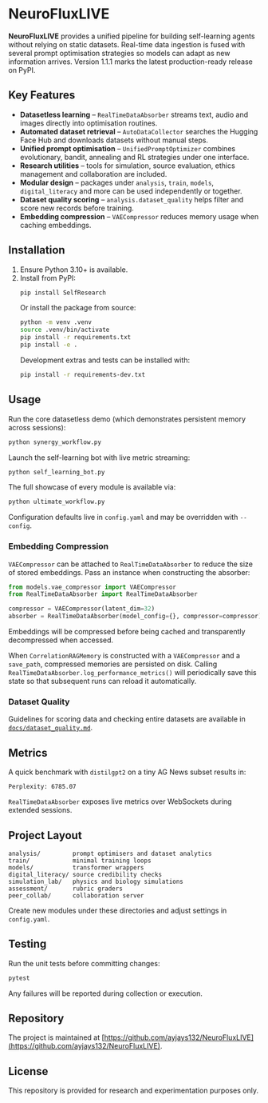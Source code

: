# NeuroFluxLIVE

**NeuroFluxLIVE** provides a unified pipeline for building self-learning agents without relying on static datasets. Real-time data ingestion is fused with several prompt optimisation strategies so models can adapt as new information arrives. Version 1.1.1 marks the latest production-ready release on PyPI.

## Key Features
- **Datasetless learning** – `RealTimeDataAbsorber` streams text, audio and images directly into optimisation routines.
- **Automated dataset retrieval** – `AutoDataCollector` searches the Hugging Face Hub and downloads datasets without manual steps.
- **Unified prompt optimisation** – `UnifiedPromptOptimizer` combines evolutionary, bandit, annealing and RL strategies under one interface.
- **Research utilities** – tools for simulation, source evaluation, ethics management and collaboration are included.
- **Modular design** – packages under `analysis`, `train`, `models`, `digital_literacy` and more can be used independently or together.
- **Dataset quality scoring** – `analysis.dataset_quality` helps filter and score
  new records before training.
- **Embedding compression** – `VAECompressor` reduces memory usage when caching
  embeddings.

## Installation
1. Ensure Python 3.10+ is available.
2. Install from PyPI:
   ```bash
   pip install SelfResearch
   ```
   Or install the package from source:
   ```bash
   python -m venv .venv
   source .venv/bin/activate
   pip install -r requirements.txt
   pip install -e .
   ```
   Development extras and tests can be installed with:
   ```bash
   pip install -r requirements-dev.txt
   ```

## Usage
Run the core datasetless demo (which demonstrates persistent memory across
sessions):
```bash
python synergy_workflow.py
```
Launch the self-learning bot with live metric streaming:
```bash
python self_learning_bot.py
```
The full showcase of every module is available via:
```bash
python ultimate_workflow.py
```
Configuration defaults live in `config.yaml` and may be overridden with `--config`.

### Embedding Compression
`VAECompressor` can be attached to `RealTimeDataAbsorber` to reduce the size of stored embeddings. Pass an instance when constructing the absorber:

```python
from models.vae_compressor import VAECompressor
from RealTimeDataAbsorber import RealTimeDataAbsorber

compressor = VAECompressor(latent_dim=32)
absorber = RealTimeDataAbsorber(model_config={}, compressor=compressor)
```
Embeddings will be compressed before being cached and transparently decompressed when accessed.

When `CorrelationRAGMemory` is constructed with a `VAECompressor` and a
`save_path`, compressed memories are persisted on disk. Calling
`RealTimeDataAbsorber.log_performance_metrics()` will periodically save this
state so that subsequent runs can reload it automatically.

### Dataset Quality
Guidelines for scoring data and checking entire datasets are available in
[`docs/dataset_quality.md`](docs/dataset_quality.md).

## Metrics
A quick benchmark with `distilgpt2` on a tiny AG News subset results in:
```
Perplexity: 6785.07
```
`RealTimeDataAbsorber` exposes live metrics over WebSockets during extended sessions.

## Project Layout
```
analysis/         prompt optimisers and dataset analytics
train/            minimal training loops
models/           transformer wrappers
digital_literacy/ source credibility checks
simulation_lab/   physics and biology simulations
assessment/       rubric graders
peer_collab/      collaboration server
```
Create new modules under these directories and adjust settings in `config.yaml`.

## Testing
Run the unit tests before committing changes:
```bash
pytest
```
Any failures will be reported during collection or execution.

## Repository
The project is maintained at [https://github.com/ayjays132/NeuroFluxLIVE](https://github.com/ayjays132/NeuroFluxLIVE).

## License
This repository is provided for research and experimentation purposes only.
